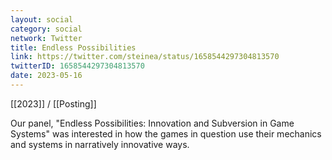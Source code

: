 ```yaml
---
layout: social
category: social
network: Twitter
title: Endless Possibilities
link: https://twitter.com/steinea/status/1658544297304813570
twitterID: 1658544297304813570
date: 2023-05-16
---
```


[[2023]] / [[Posting]]

Our panel, "Endless Possibilities: Innovation and Subversion in Game Systems" was interested in how the games in question use their mechanics and systems in narratively innovative ways.
